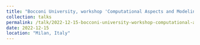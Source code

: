 ```yaml
---
title: "Bocconi University, workshop 'Computational Aspects and Modeling of Biological Information'"
collection: talks
permalink: /talk/2022-12-15-bocconi-university-workshop-computational-aspects-and-modeling-of-biological-information
date: 2022-12-15
location: "Milan, Italy"
---
```

